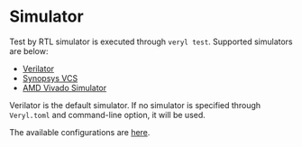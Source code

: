 # Simulator

Test by RTL simulator is executed through `veryl test`.
Supported simulators are below:

* [Verilator](https://www.veripool.org/verilator/)
* [Synopsys VCS](https://www.synopsys.com/verification/simulation/vcs.html)
* [AMD Vivado Simulator](https://www.xilinx.com/products/design-tools/vivado/verification.html)

Verilator is the default simulator.
If no simulator is specified through `Veryl.toml` and command-line option, it will be used.

The available configurations are [here](./01_project_configuration/04_test.md).

